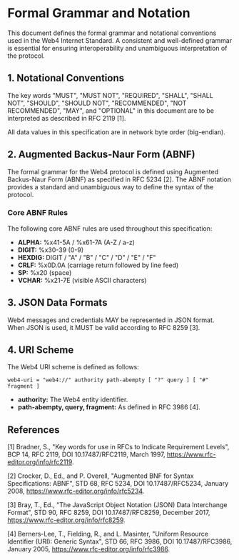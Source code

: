 





# Formal Grammar and Notation

This document defines the formal grammar and notational conventions used in the Web4 Internet Standard. A consistent and well-defined grammar is essential for ensuring interoperability and unambiguous interpretation of the protocol.

## 1. Notational Conventions

The key words "MUST", "MUST NOT", "REQUIRED", "SHALL", "SHALL NOT", "SHOULD", "SHOULD NOT", "RECOMMENDED", "NOT RECOMMENDED", "MAY", and "OPTIONAL" in this document are to be interpreted as described in RFC 2119 [1].

All data values in this specification are in network byte order (big-endian).

## 2. Augmented Backus-Naur Form (ABNF)

The formal grammar for the Web4 protocol is defined using Augmented Backus-Naur Form (ABNF) as specified in RFC 5234 [2]. The ABNF notation provides a standard and unambiguous way to define the syntax of the protocol.

### Core ABNF Rules

The following core ABNF rules are used throughout this specification:

- **ALPHA:** %x41-5A / %x61-7A (A-Z / a-z)
- **DIGIT:** %x30-39 (0-9)
- **HEXDIG:** DIGIT / "A" / "B" / "C" / "D" / "E" / "F"
- **CRLF:** %x0D.0A (carriage return followed by line feed)
- **SP:** %x20 (space)
- **VCHAR:** %x21-7E (visible ASCII characters)

## 3. JSON Data Formats

Web4 messages and credentials MAY be represented in JSON format. When JSON is used, it MUST be valid according to RFC 8259 [3].

## 4. URI Scheme

The Web4 URI scheme is defined as follows:

`web4-uri = "web4://" authority path-abempty [ "?" query ] [ "#" fragment ]`

- **authority:** The Web4 entity identifier.
- **path-abempty, query, fragment:** As defined in RFC 3986 [4].

## References

[1] Bradner, S., "Key words for use in RFCs to Indicate Requirement Levels", BCP 14, RFC 2119, DOI 10.17487/RFC2119, March 1997, <https://www.rfc-editor.org/info/rfc2119>.

[2] Crocker, D., Ed., and P. Overell, "Augmented BNF for Syntax Specifications: ABNF", STD 68, RFC 5234, DOI 10.17487/RFC5234, January 2008, <https://www.rfc-editor.org/info/rfc5234>.

[3] Bray, T., Ed., "The JavaScript Object Notation (JSON) Data Interchange Format", STD 90, RFC 8259, DOI 10.17487/RFC8259, December 2017, <https://www.rfc-editor.org/info/rfc8259>.

[4] Berners-Lee, T., Fielding, R., and L. Masinter, "Uniform Resource Identifier (URI): Generic Syntax", STD 66, RFC 3986, DOI 10.17487/RFC3986, January 2005, <https://www.rfc-editor.org/info/rfc3986>.


